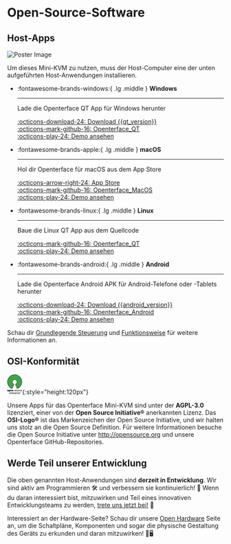 # Open-Source-Software

## Host-Apps

<div class="container">
    <img src="/images/product/win_qt_app.jpg" alt="Poster Image" class="poster-image-shadow">
</div>

Um dieses Mini-KVM zu nutzen, muss der Host-Computer eine der unten aufgeführten Host-Anwendungen installieren.

<div class="grid cards" markdown>

-   :fontawesome-brands-windows:{ .lg .middle } __Windows__

    ---

    Lade die Openterface QT App für Windows herunter

    [:octicons-download-24: Download {{qt_version}}](https://github.com/TechxArtisanStudio/Openterface_QT/releases/download/{{qt_version}}/openterfaceQT.windows.amd64.exe)  <br>
    [:octicons-mark-github-16: Openterface_QT](https://github.com/TechxArtisanStudio/Openterface_QT)  <br>
    [:octicons-play-24: Demo ansehen](https://youtu.be/ERzpGtRvP2o?si=e9k402f0nxsD8o2j)

-   :fontawesome-brands-apple:{ .lg .middle } __macOS__

    ---

    Hol dir Openterface für macOS aus dem App Store

    [:octicons-arrow-right-24: App Store](http://appstore.com/mac/openterface) <br>
    [:octicons-mark-github-16: Openterface_MacOS](https://github.com/TechxArtisanStudio/Openterface_MacOS)  <br>
    [:octicons-play-24: Demo ansehen](https://youtu.be/m7OpUem0zqY?si=tclfl0Jl77tmE6_e)

-   :fontawesome-brands-linux:{ .lg .middle } __Linux__

    ---

    Baue die Linux QT App aus dem Quellcode

    [:octicons-mark-github-16: Openterface_QT](https://github.com/TechxArtisanStudio/Openterface_QT)  <br>
    [:octicons-play-24: Demo ansehen](https://youtu.be/_ScpI6TC0Pk?si=FSg7A2zmST8QbFec)

-   :fontawesome-brands-android:{ .lg .middle } __Android__

    ---

    Lade die Openterface Android APK für Android-Telefone oder -Tablets herunter
    
    [:octicons-download-24: Download {{android_version}}](https://github.com/TechxArtisanStudio/Openterface_Andriod/releases/download/{{android_version}}/OpenterfaceAndroid.apk)  <br>
    [:octicons-mark-github-16: Openterface_Android](https://github.com/TechxArtisanStudio/Openterface_Android)  <br>
    [:octicons-play-24: Demo ansehen](https://x.com/TechxArtisan/status/1825460088922071398)

</div>

Schau dir [Grundlegende Steuerung](/basic) und [Funktionsweise](/how-it-works) für weitere Informationen an.

## OSI-Konformität

![Open Source Initiative®](images/trademark/open-source-initiative.svg){:style="height:120px"}

Unsere Apps für das Openterface Mini-KVM sind unter der **AGPL-3.0** lizenziert, einer von der **Open Source Initiative®** anerkannten Lizenz. Das **OSI-Logo®** ist das Markenzeichen der Open Source Initiative, und wir halten uns stolz an die Open Source Definition. Für weitere Informationen besuche die Open Source Initiative unter http://opensource.org und unsere Openterface GitHub-Repositories.

## Werde Teil unserer Entwicklung

Die oben genannten Host-Anwendungen sind **derzeit in Entwicklung**. Wir sind aktiv am Programmieren 🛠️ und verbessern sie kontinuierlich! 💪 Wenn du daran interessiert bist, mitzuwirken und Teil eines innovativen Entwicklungsteams zu werden, [trete uns jetzt bei!](mailto:info@techxartisan.com) 🚀

Interessiert an der Hardware-Seite? Schau dir unsere [Open Hardware](/open-hardware) Seite an, um die Schaltpläne, Komponenten und sogar die physische Gestaltung des Geräts zu erkunden und daran mitzuwirken! 🔧🖥️